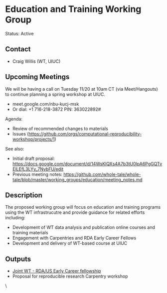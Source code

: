 # Education and Training Working Group
Status: Active

## Contact
* Craig Willis (WT, UIUC)

## Upcoming Meetings

We will be having a call on Tuesday 11/20 at 10am CT (via Meet/Hangouts) to continue planning a spring workshop at UIUC.

* meet.google.com/nbu-kucj-msk
* Or dial: +1 716-218-3872  PIN: 363022892#

Agenda:
* Review of recommended changes to materials
* Issues (https://github.com/orgs/computational-reproducibility-workshop/projects/1)

See also:
* Initial draft proposal: https://docs.google.com/document/d/14WsKlQXs4A7b3tU0lpA6PgGQTvElLEfL3LYy_7NvbFU/edit
* Previous meeting notes: https://github.com/whole-tale/whole-tale/blob/master/working_groups/education/meeting_notes.md




## Description 
The proposed working group will focus on education and training programs using the WT infrastrucutre and provide guidance for related efforts including:

* Development of WT data analysis and publication online courses and training materials
* Engagement with Carpentries and RDA Early Career Fellows
* Development and delivery of WT-based course at UIUC


## Outputs
* [Joint WT - RDA/US Early Career fellowship](https://wholetale.org/2018/09/06/wt-rdaus-ecf-fellows.html)
* Proposal for reproducible research Carpentry workshop



\


